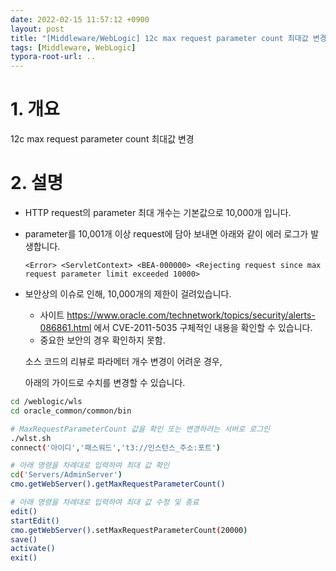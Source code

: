 ```yaml
---
date: 2022-02-15 11:57:12 +0900
layout: post
title: "[Middleware/WebLogic] 12c max request parameter count 최대값 변경"
tags: [Middleware, WebLogic]
typora-root-url: ..
---
```



# 1. 개요

12c max request parameter count 최대값 변경



# 2. 설명

* HTTP request의 parameter 최대 개수는 기본값으로 10,000개 입니다.

* parameter를 10,001개 이상 request에 담아 보내면 아래와 같이 에러 로그가 발생합니다.

  ```
  <Error> <ServletContext> <BEA-000000> <Rejecting request since max request parameter limit exceeded 10000>
  ```

* 보안상의 이슈로 인해, 10,000개의 제한이 걸려있습니다.

  * 사이트 https://www.oracle.com/technetwork/topics/security/alerts-086861.html 에서 CVE-2011-5035 구체적인 내용을 확인할 수 있습니다.
  * 중요한 보안의 경우 확인하지 못함.

  

  소스 코드의 리뷰로 파라메터 개수 변경이 어려운 경우,

  아래의 가이드로 수치를 변경할 수 있습니다.



```bash
cd /weblogic/wls
cd oracle_common/common/bin

# MaxRequestParameterCount 값을 확인 또는 변경하려는 서버로 로그인
./wlst.sh
connect('아이디','패스워드','t3://인스턴스_주소:포트')

# 아래 명령을 차례대로 입력하여 최대 값 확인
cd('Servers/AdminServer')
cmo.getWebServer().getMaxRequestParameterCount()

# 아래 명령을 차례대로 입력하여 최대 값 수정 및 종료
edit()
startEdit()
cmo.getWebServer().setMaxRequestParameterCount(20000)
save()
activate()
exit()
```

